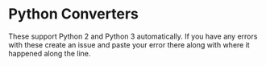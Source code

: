 # Python Converters

These support Python 2 and Python 3 automatically. If you have any errors with these create an issue and paste your error there along with where it happened along the line.
